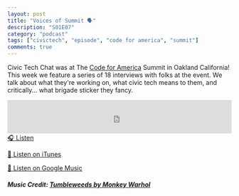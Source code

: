 ```yaml
---
layout: post
title: "Voices of Summit 🗣️"
description: "S01E07"
category: "podcast"
tags: ["civictech", "episode", "code for america", "summit"]
comments: true
---
```

Civic Tech Chat was at The [Code for America](https://codeforamerica.org) Summit in Oakland California! This week we feature a series of 18 interviews with folks at the event. We talk about what they're working on, what civic tech means to them, and critically... what brigade sticker they fancy.

<iframe width="100%" height="75" scrolling="no" frameborder="no" allow="autoplay" src="https://w.soundcloud.com/player/?url=https%3A//api.soundcloud.com/tracks/457682097&color=%23ff5500&auto_play=false&hide_related=false&show_comments=true&show_user=true&show_reposts=false&show_teaser=true&visual=true"></iframe>
<a href="https://soundcloud.com/user-227289754/s01e07-voices-of-summit" target="_blank">🎧 Listen</a>

[📱 Listen on iTunes](https://itunes.apple.com/us/podcast/civic-tech-chat/id1350640468?mt=2)

[📱 Listen on Google Music](https://play.google.com/music/listen?u=0#/ps/I2inksjzzzmbxhg5wbojr624doa)

##### Music Credit: [Tumbleweeds by Monkey Warhol](http://freemusicarchive.org/music/Monkey_Warhol/Lonely_Hearts_Challenge/Monkey_Warhol_-_Tumbleweeds)
